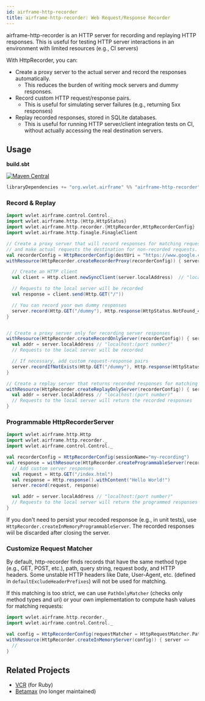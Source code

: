 ```yaml
---
id: airframe-http-recorder
title: airframe-http-recorder: Web Request/Response Recorder
---
```


airframe-http-recorder is an HTTP server for recording and replaying HTTP responses.
This is useful for testing HTTP server interactions in an environment with limited resources (e.g., CI servers) 

With HttpRecorder, you can:
- Create a proxy server to the actual server and record the responses automatically.
  - This reduces the burden of writing mock servers and dummy responses.
- Record custom HTTP request/response pairs. 
  - This is useful for simulating server failures (e.g., returning 5xx responses)
- Replay recorded responses, stored in SQLite databases.
  - This is useful for running HTTP server/client integration tests on CI, without actually accessing the real destination servers.

## Usage

**build.sbt**

[![Maven Central](https://maven-badges.herokuapp.com/maven-central/org.wvlet.airframe/airframe-http-recorder_2.12/badge.svg)](http://central.maven.org/maven2/org/wvlet/airframe/airframe-http-recorder_2.12/)
```scala
libraryDependencies += "org.wvlet.airframe" %% "airframe-http-recorder" %% (version)
```

### Record & Replay

```scala
import wvlet.airframe.control.Control._
import wvlet.airframe.http.{Http,HttpStatus}
import wvlet.airframe.http.recorder.{HttpRecorder,HttpRecorderConfig}
import wvlet.airframe.http.finagle.FinagleClient

// Create a proxy server that will record responses for matching requests,
// and make actual requests the destination for non-recorded requests.
val recorderConfig = HttpRecorderConfig(destUri = "https://www.google.com")
withResource(HttpRecorder.createRecorderProxy(recorderConfig)) { server =>

  // Create an HTTP client
  val client = Http.client.newSyncClient(server.localAddress)  // "localhost:(port number)"

  // Requests to the local server will be recorded
  val response = client.send(Http.GET("/"))

  // You can record your own dummy responses
  server.record(Http.GET("/dummy"), Http.response(HttpStatus.NotFound_404))
}


// Create a proxy server only for recording server responses
withResource(HttpRecorder.createRecordOnlyServer(recorderConfig)) { server =>
  val addr = server.localAddress // "localhost:(port number)"
  // Requests to the local server will be recorded

  // If necessary, add custom request-response pairs
  server.recordIfNotExists(Http.GET("/dummy"), Http.response(HttpStatus.Ok_200))
}

// Create a replay server that returns recorded responses for matching requests 
withResource(HttpRecorder.createReplayOnlyServer(recorderConfig)) { server =>
  val addr = server.localAddress // "localhost:(port number)"
  // Requests to the local server will return the recorded responses
}

```

### Programmable HttpRecorderServer

```scala
import wvlet.airframe.http.Http
import wvlet.airframe.http.recorder._
import wvlet.airframe.control.Control._

val recorderConfig = HttpRecorderConfig(sessionName="my-recording")
val response = withResource(HttpRecorder.createProgrammableServer(recorderConfig)) { server =>
  // Add custom server responses
  val request = Http.GET("/index.html")
  val response = Http.response().withContent("Hello World!")
  server.record(request, response)

  val addr = server.localAddress // "localhost:(port number)"
  // Requests to the local server will return the programmed responses
}
```

If you don't need to persist your recoded responsoe (e.g., in unit tests), use
`HttpRecorder.createInMemoryProgrammableServer`. The recorded responses wiil be
discarded after closing the server.


### Customize Request Matcher

By default, http-recorder finds records that have the same method type (e.g., GET, POST, etc.), path, query string, request body, and HTTP headers. Some unstable HTTP headers like Date, User-Agent, etc. (defined in `defaultExcludeHeaderPrefixes`) will not be used for matching.

If this matching is too strict, we can use `PathOnlyMatcher` (checks only method types and uri) or your own implementation to compute hash values for matching requests:
```scala
import wvlet.airframe.http.recorder._
import wvlet.airframe.control.Control._

val config = HttpRecorderConfig(requestMatcher = HttpRequestMatcher.PathOnlyMatcher)
withResource(HttpRecorder.createInMemoryServer(config)) { server =>
  // 
}
```

## Related Projects

- [VCR](https://github.com/vcr/vcr) (for Ruby)
- [Betamax](https://github.com/betamaxteam/betamax) (no longer maintained)
